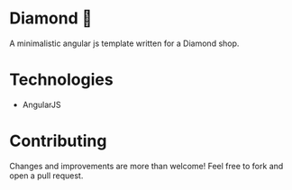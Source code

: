 # Diamond :gem:

A minimalistic angular js template written for a Diamond shop.

# Technologies
* AngularJS


# Contributing
Changes and improvements are more than welcome! Feel free to fork and open a pull request. 
